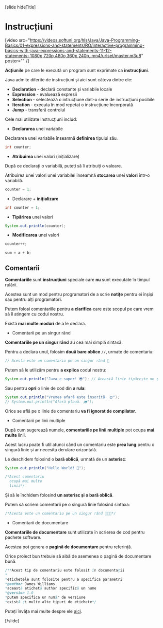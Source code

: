 [slide hideTitle]
# Instrucțiuni

[video src="https://videos.softuni.org/hls/Java/Java-Programming-Basics/01-expressions-and-statements/RO/interactive-programming-basics-with-java-expressions-and-statements-11-12-statements-,1080p,720p,480p,360p,240p,.mp4/urlset/master.m3u8" poster="" /]

**Acțiunile** pe care le execută un program sunt exprimate ca **instrucțiuni**. 

Java admite diferite de instrucțiuni și aici sunt câteva dintre ele:
  * **Declaration** - declară constante și variabile locale
  * **Expression** - evaluează expresii
  * **Selection** - selectează o intrucțiune dint-o serie de instrucțiuni posibile
  * **Iteration** - executa în mod repetat o instrucțiune încorporată
  * **Jump** - transferă controlul
  
Cele mai utilizate instrucțiuni includ:
- **Declararea** unei variabile

Declararea unei variabile înseamnă **definirea** tipului său.

  ```java
  int counter;
  ```

- **Atribuirea** unei valori (inițializare)

După ce declarați o variabilă, puteți să îi atribuiți o valoare.

Atribuirea unei valori unei variabilei înseamnă **stocarea** unei **valori** într-o variabilă.

```java
counter = 1;
```

- Declarare + **inițializare**

```java
int counter = 1;
```

- **Tipărirea** unei valori

```java
System.out.println(counter);
```

- **Modificarea** unei valori
```java
counter++;
```
  
```java
sum = a + b;
```

## Comentarii

**Comentariile** sunt **instrucțiuni** speciale care **nu** sunt executate în timpul rulării.

Acestea sunt un mod pentru programatori de a scrie **notițe** pentru ei înșiși sau pentru alți programatori.

Putem folosi comentariile pentru **a clarifica** care este scopul pe care vrem să îl atingem cu codul nostru.

Există **mai multe moduri** de a le declara.

- Comentarii pe un singur rând

**Comentariile pe un singur rând** au cea mai simplă sintaxă.

Pentru a declara unul, folosim **două bare oblice** `//`, urmate de comentariu:

```java
// Acesta este un comentariu pe un singur rând 💬
```

Putem să le utilizăm pentru **a explica** codul nostru:

```java
System.out.println("Java e super! 😎"); // Această linie tipărește un șir pe consolă
```

Sau pentru **opri** o linie de cod din **a rula**:

```java
System.out.println("Vremea afară este însorită. 🌞"); 
// System.out.println("Afară plouă. 🌧");
```

Orice se află pe o linie de comentariu **va fi ignorat de compilator**.

- Comentarii pe linii multiple

După cum sugerează numele, **comentariile pe linii multiple** pot ocupa **mai multe** linii.

Acest lucru poate fi util atunci când un comentariu este **prea lung** pentru o singură linie și ar necesita derulare orizontală.

Le deschidem folosind o **bară oblică**, urmată de un **asterisc**:

```java
System.out.println("Hello World! 🙋");

/*Acest comentariu
  ocupă mai multe 
  linii*/
```

Și să le închidem folosind **un asterisc și o bară oblică**.

Putem să scriem comentarii pe o singură linie folosind sintaxa:

```java
/*Acesta este un comentariu pe un singur rând 👨🏼‍💻*/
```

- Comentarii de documentare

**Comentariile de documentare** sunt utilizate în scrierea de cod pentru pachete software.

Acestea pot genera o **pagină de documentare** pentru referință.

Orice proiect bun trebuie să aibă de asemenea o pagină de documentare bună.

```java
/**Acest tip de comentariu este folosit în documentații
*
*etichetele sunt folosite pentru a specifica parametri
*@author James Williams
*această etichetă author specifică un nume
*@version 1.0
*putem specifica un număr de versiune
*există și multe alte tipuri de etichete*/
```

Puteți învăța mai multe despre ele [aici](https://www.oracle.com/java/technologies/javase/codeconventions-comments.html).
  
[/slide]
